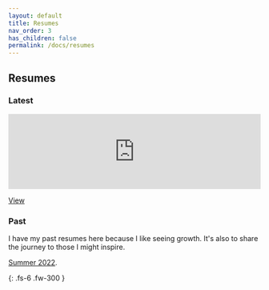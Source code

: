 ```yaml
---
layout: default
title: Resumes
nav_order: 3
has_children: false
permalink: /docs/resumes
---
```


## [](#header-2)Resumes
### [](#header-3)Latest

<iframe src="https://gavinbuilds.github.io/docs/02-resumes/pdfs/Resume_S2023.pdf" style="width: 100%;" frameborder="0"></iframe>

[View]({{site.baseurl}}/docs/02-resumes/pdfs/Resume_S2023.pdf)

### [](#header-3)Past
I have my past resumes here because I like seeing growth. It's also to share the journey to those I might inspire.

[Summer 2022]({{site.baseurl}}/docs/02-resumes/pdfs/Resume_S2022.pdf).

{: .fs-6 .fw-300 }